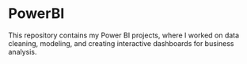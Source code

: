# PowerBI
This repository contains my Power BI projects, where I worked on data cleaning, modeling, and creating interactive dashboards for business analysis.
